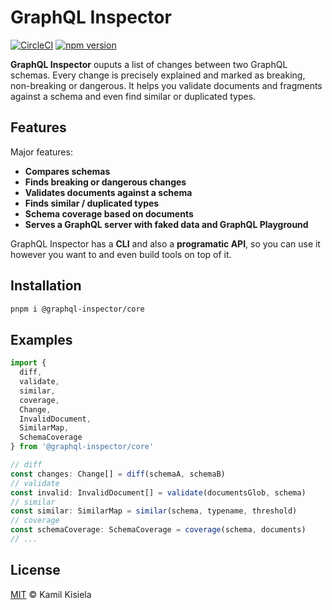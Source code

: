 # GraphQL Inspector

[![CircleCI](https://circleci.com/gh/kamilkisiela/graphql-inspector.svg?style=shield&circle-token=d1cd06aba321ee2b7bf8bd2041104643639463b0)](https://circleci.com/gh/kamilkisiela/graphql-inspector)
[![npm version](https://badge.fury.io/js/@graphql-inspector/core.svg)](https://npmjs.com/package/@graphql-inspector/core)

**GraphQL Inspector** ouputs a list of changes between two GraphQL schemas. Every change is
precisely explained and marked as breaking, non-breaking or dangerous. It helps you validate
documents and fragments against a schema and even find similar or duplicated types.

## Features

Major features:

- **Compares schemas**
- **Finds breaking or dangerous changes**
- **Validates documents against a schema**
- **Finds similar / duplicated types**
- **Schema coverage based on documents**
- **Serves a GraphQL server with faked data and GraphQL Playground**

GraphQL Inspector has a **CLI** and also a **programatic API**, so you can use it however you want
to and even build tools on top of it.

## Installation

```bash
pnpm i @graphql-inspector/core
```

## Examples

```typescript
import {
  diff,
  validate,
  similar,
  coverage,
  Change,
  InvalidDocument,
  SimilarMap,
  SchemaCoverage
} from '@graphql-inspector/core'

// diff
const changes: Change[] = diff(schemaA, schemaB)
// validate
const invalid: InvalidDocument[] = validate(documentsGlob, schema)
// similar
const similar: SimilarMap = similar(schema, typename, threshold)
// coverage
const schemaCoverage: SchemaCoverage = coverage(schema, documents)
// ...
```

## License

[MIT](https://github.com/kamilkisiela/graphql-inspector/blob/master/LICENSE) © Kamil Kisiela
